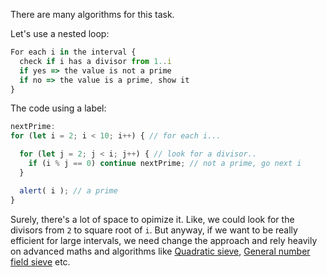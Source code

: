 There are many algorithms for this task.

Let's use a nested loop:

```js
For each i in the interval {
  check if i has a divisor from 1..i
  if yes => the value is not a prime
  if no => the value is a prime, show it
}
```

The code using a label:

```js run
nextPrime:
for (let i = 2; i < 10; i++) { // for each i...

  for (let j = 2; j < i; j++) { // look for a divisor..
    if (i % j == 0) continue nextPrime; // not a prime, go next i
  }

  alert( i ); // a prime
}
```

Surely, there's a lot of space to opimize it. Like, we could look for the divisors from `2` to square root of `i`. But anyway, if we want to be really efficient for large intervals, we need change the approach and rely heavily on advanced maths and algorithms like [Quadratic sieve](https://en.wikipedia.org/wiki/Quadratic_sieve), [General number field sieve](https://en.wikipedia.org/wiki/General_number_field_sieve) etc.

